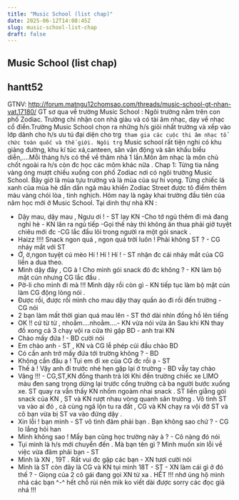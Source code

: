 ```yaml
---
title: "Music School (list chap)"
date: 2025-06-12T14:08:45Z
slug: music-school-list-chap
draft: false
---
```


## Music School (list chap)

## hantt52

GTNV: http://forum.matngu12chomsao.com/threads/music-school-gt-nhan-vat.17180/
 GT sơ qua về trường Music School :
 Ngôi trường nằm trên con phố Zodiac. Trường chỉ nhận con nhà giàu và có tài âm nhạc, dạy về nhạc cổ điển.Trường Music School chọn ra những h/s giỏi nhất trường và xếp vào lớp dành cho h/s ưu tú đại diện cho trg` tham gia các cuộc thi âm nhạc tổ chức toàn quốc và thế giới. Ngôi trg` Music school rất tiện nghi có khu giảng đường, khu kí túc xá,canteen, sân vận động và sân khấu biểu diễn,....Mỗi tháng h/s có thể về thăm nhà 1 lần.Môn âm nhạc là môn chủ chốt ngoài ra h/s còn đc học các môm khác nữa .
Chap 1:
 Từng tia nắng vàng óng mượt chiếu xuống con phố Zodiac nơi có ngôi trường Music School. Bây giờ là mùa tựu trường và là mùa của sự hi vọng. Từng chiếc lá xanh của mùa hè dần dần ngả màu khiến Zodiac Street được tô điểm thêm màu vàng chói lòa , tinh nghịch. Hôm nay là ngày khai trường đầu tiên của năm học mới ở Music School.
 Tại dinh thự nhà KN :
- Dậy mau, dậy mau , Ngưu ơi ! - ST lay KN 
-Cho tớ ngủ thêm đi mà đang nghỉ hè - KN lăn ra ngủ tiếp 
-Gọi thế này thì không ăn thua phải giở tuyệt chiêu mới đc -CG lắc đầu lôi trong người ra một gói snack .
- Haizz !!!! Snack ngon quá , ngon quá trời luôn ! Phải không ST ? - CG nháy mắt với ST 
- Ờ, ờ,ngon tuyệt cú mèo Hí ! Hí ! Hí ! - ST nhận đc cái nháy mắt của CG liền a dua theo.
- Mình dậy đây , CG à ! Cho mình gói snack đó đc không ? - KN làm bộ mặt cún nhưng CG lắc đầu .
- Pờ-li cho mình đi mà !!! Mình dậy rồi còn gì - KN tiếp tục làm bộ mặt cún làm CG động lòng nói .
- Được rồi, được rồi mình cho mau dậy thay quần áo đi rồi đến trường - CG nói
- 2 bạn làm mất thời gian quá mau lên - ST thở dài nhìn đồng hồ lên tiếng
- OK !! cứ từ từ , nhoằm....nhoằm....- KN vừa nói vừa ăn 
 Sau khi KN thay đồ xong cả 3 chạy vội ra cửa thì gặp BD - anh trai KN 
- Chào mấy đứa ! - BD cười nói 
- Em chào anh - ST , KN và CG lễ phép cúi đầu chào BD 
- Có cần anh trở mấy đứa tới trường không ? - BD
- Không cần đâu ạ ! Tụi em đi xe của CG đc rồi ạ - ST
- Thế à ! Vậy anh đi trước nhé hẹn gặp lại ở trường - BD vẫy tay chào
- Vâng !!! - CG,ST,KN đồng thanh trả lời
 Khi đến trường chiếc xe LIMO màu đen sang trọng dừng lại trước cổng trường cả ba người bước xuống xe. ST quay ra vẫn thấy KN nhồm ngoàm nhai snack . ST liền giằng gói snack của KN , ST và KN rượt nhau vòng quanh sân trường . Vô tình ST va vào ai đó , cả cùng ngã lộn tu ra đất , CG và KN chạy ra vội đỡ ST và cô bạn vừa bị ST va vào đứng dậy .
- Xin lỗi ! bạn mình - ST vô tình đâm phải bạn . Bạn không sao chứ ? - CG lo lắng hỏi han
- Mình không sao ! Mấy bạn cũng học trường này à ? - Cô nàng đó nói 
- Tụi mình là h/s mới chuyển đến . Mà bạn tên gì ? Mình muốn xin lỗi về việc vừa đâm phải bạn - ST 
- Mình là XN , 19T . Rất vui đc gặp các bạn - XN tươi cười nói 
- Mình là ST còn đây là CG và KN tụi mình 18T - ST - XN làm cái gì ở đó thế ? - Giọng của 2 cô gái đang gọi XN từ xa .  HẾT !!! nhớ ủng hộ mình nhá các bạn ^-^ hết chỗ rùi nên mik ko viết dài được sorry các đọc giả nhá !!!